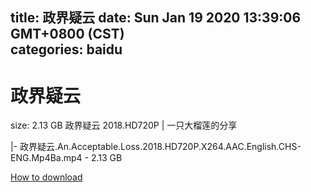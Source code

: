
title: 政界疑云
date: Sun Jan 19 2020 13:39:06 GMT+0800 (CST)    
categories: baidu
---

# 政界疑云
size: 2.13 GB
 政界疑云 2018.HD720P | 一只大榴莲的分享
 
|- 政界疑云.An.Acceptable.Loss.2018.HD720P.X264.AAC.English.CHS-ENG.Mp4Ba.mp4 - 2.13 GB

[How to download](https://bpcam.bemobtrk.com/go/2ceec3aa-1ca2-46d6-b9ff-aaa5c184517c?jno=437)